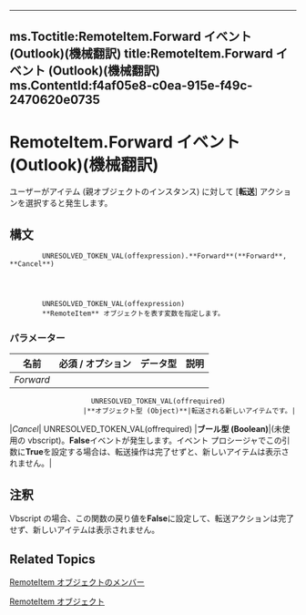 

---
ms.Toctitle:RemoteItem.Forward イベント (Outlook)(機械翻訳)
title:RemoteItem.Forward イベント (Outlook)(機械翻訳)
ms.ContentId:f4af05e8-c0ea-915e-f49c-2470620e0735
---
# RemoteItem.Forward イベント (Outlook)(機械翻訳)




ユーザーがアイテム (親オブジェクトのインスタンス) に対して [**転送**] アクションを選択すると発生します。

## 構文

            UNRESOLVED_TOKEN_VAL(offexpression).**Forward**(**Forward**, **Cancel**)




            UNRESOLVED_TOKEN_VAL(offexpression)
            **RemoteItem** オブジェクトを表す変数を指定します。

### パラメーター

|**名前**|**必須 / オプション**|**データ型**|**説明**|
|---|---|---|---|
|*Forward*|
                        UNRESOLVED_TOKEN_VAL(offrequired)
                      |**オブジェクト型 (Object)**|転送される新しいアイテムです。|
|*Cancel*|
                        UNRESOLVED_TOKEN_VAL(offrequired)
                      |**ブール型 (Boolean)**|(未使用の vbscript)。**False**イベントが発生します。イベント プロシージャでこの引数に**True**を設定する場合は、転送操作は完了せずと、新しいアイテムは表示されません。|





## 注釈
Vbscript の場合、この関数の戻り値を**False**に設定して、転送アクションは完了せず、新しいアイテムは表示されません。



## Related Topics

[RemoteItem オブジェクトのメンバー](15c0872e-88cc-9b9b-c31e-c15d6971e6e0.md)

[RemoteItem オブジェクト](6302aaff-cdcf-4d86-60f1-4bed15540d9f.md)




